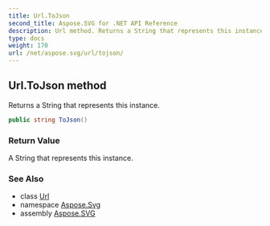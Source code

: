```yaml
---
title: Url.ToJson
second_title: Aspose.SVG for .NET API Reference
description: Url method. Returns a String that represents this instance
type: docs
weight: 170
url: /net/aspose.svg/url/tojson/
---
```

## Url.ToJson method

Returns a String that represents this instance.

```csharp
public string ToJson()
```

### Return Value

A String that represents this instance.

### See Also

* class [Url](../)
* namespace [Aspose.Svg](../../../aspose.svg/)
* assembly [Aspose.SVG](../../../)
